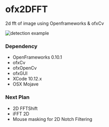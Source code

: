 # ofx2DFFT
2d fft of image using Openframeworks &amp; ofxCv

![detection example]( https://github.com/bemoregt/ofx2DFFT/blob/master/test.png "saliency map")

### Dependency
- OpenFrameworks 0.10.1
- ofxCv
- ofxOpenCv
- ofxGUI
- XCode 10.12.x
- OSX Mojave

### Next Plan
- 2D FFTShift
- iFFT 2D
- Mouse masking for 2D Notch Filtering

